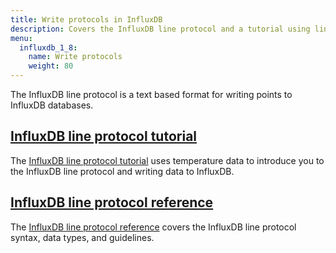 ```yaml
---
title: Write protocols in InfluxDB
description: Covers the InfluxDB line protocol and a tutorial using line protocol to write data to InfluxDB.
menu:
  influxdb_1_8:
    name: Write protocols
    weight: 80
---
```


The InfluxDB line protocol is a text based format for writing points to InfluxDB databases.

## [InfluxDB line protocol tutorial](/influxdb/v1.8/write_protocols/line_protocol_tutorial/)

The [InfluxDB line protocol tutorial](/influxdb/v1.8/write_protocols/line_protocol_tutorial/) uses temperature data to introduce you to the InfluxDB line protocol and writing data to InfluxDB.

## [InfluxDB line protocol reference](/influxdb/v1.8/write_protocols/line_protocol_reference/)

The [InfluxDB line protocol reference](/influxdb/v1.8/write_protocols/line_protocol_reference/) covers the InfluxDB line protocol syntax, data types, and guidelines.

